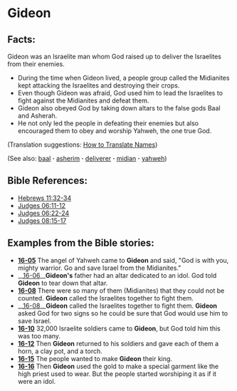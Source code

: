 # Gideon #

## Facts: ##

Gideon was an Israelite man whom God raised up to deliver the Israelites from their enemies.

* During the time when Gideon lived, a people group called the Midianites kept attacking the Israelites and destroying their crops.
* Even though Gideon was afraid, God used him to lead the Israelites to fight against the Midianites and defeat them.
* Gideon also obeyed God by taking down altars to the false gods Baal and Asherah.
* He not only led the people in defeating their enemies but also encouraged them to obey and worship Yahweh, the one true God.

(Translation suggestions: [How to Translate Names](https://git.door43.org/Door43/en-ta-translate-vol1/src/master/content/translate_names.md))

(See also: [baal](../other/baal.md) **·** [asherim](../other/asherim.md) **·** [deliverer](../kt/deliverer.md) **·** [midian](../other/midian.md) **·** [yahweh](../kt/yahweh.md)) 

## Bible References: ##

* [Hebrews 11:32-34](https://door43.org/en/bible/notes/heb/11/32)
* [Judges 06:11-12](https://door43.org/en/bible/notes/jdg/06/11)
* [Judges 06:22-24](https://door43.org/en/bible/notes/jdg/06/22)
* [Judges 08:15-17](https://door43.org/en/bible/notes/jdg/08/15)

## Examples from the Bible stories: ##

* __[16-05](https://door43.org/en/obs/notes/frames/16-05)__ The angel of Yahweh came to __Gideon__  and said, "God is with you, mighty warrior. Go and save Israel from the Midianites."
* __[16-06](https://door43.org/en/obs/notes/frames/16-06)____Gideon's__  father had an altar dedicated to an idol. God told __Gideon__  to tear down that altar.
* __[16-08](https://door43.org/en/obs/notes/frames/16-08)__ There were so many of them (Midianites) that they could not be counted. __Gideon__  called the Israelites together to fight them.
* __[16-08](https://door43.org/en/obs/notes/frames/16-08)____Gideon__  called the Israelites together to fight them. __Gideon__  asked God for two signs so he could be sure that God would use him to save Israel.
* __[16-10](https://door43.org/en/obs/notes/frames/16-10)__ 32,000 Israelite soldiers came to __Gideon__, but God told him this was too many.
* __[16-12](https://door43.org/en/obs/notes/frames/16-12)__ Then __Gideon__  returned to his soldiers and gave each of them a horn, a clay pot, and a torch.
* __[16-15](https://door43.org/en/obs/notes/frames/16-15)__ The people wanted to make __Gideon__  their king.
* __[16-16](https://door43.org/en/obs/notes/frames/16-16)__ Then __Gideon__  used the gold to make a special garment like the high priest used to wear. But the people started worshiping it as if it were an idol.



